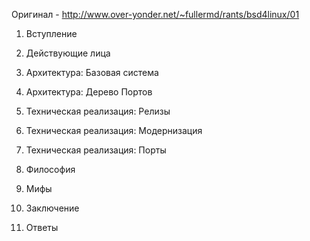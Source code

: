 Оригинал - http://www.over-yonder.net/~fullermd/rants/bsd4linux/01

1. Вступление

2. Действующие лица

3. Архитектура: Базовая система

4. Архитектура: Дерево Портов

5. Техническая реализация: Релизы

6. Техническая реализация: Модернизация

7. Техническая реализация: Порты

8. Философия

9. Мифы

10. Заключение

11. Ответы
